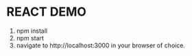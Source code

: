 # REACT DEMO

1. npm install
2. npm start
3. navigate to http://localhost:3000 in your browser of choice.